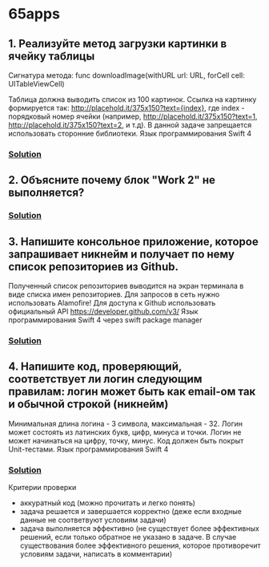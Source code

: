 # 65apps

## 1. Реализуйте метод загрузки картинки в ячейку таблицы
Сигнатура метода: func downloadImage(withURL url: URL, forCell cell: UITableViewCell) 

Таблица должна выводить список из 100 картинок. Ссылка на картинку формируется так: http://placehold.it/375x150?text={index}, где index - порядковый номер ячейки (например, http://placehold.it/375x150?text=1, http://placehold.it/375x150?text=2, и т.д). В данной задаче запрещается использовать сторонние библиотеки. Язык программирования Swift 4

### [Solution](https://github.com/xamelon/65apps/tree/master/task1)

## 2. Объясните почему блок "Work 2" не выполняется?

### [Solution](https://github.com/xamelon/65apps/tree/master/task2)

## 3. Напишите консольное приложение, которое запрашивает никнейм и получает по нему список репозиториев из Github.

Полученный список репозиториев выводится на экран терминала в виде списка имен репозиториев. Для запросов в сеть нужно использовать Alamofire! Для доступа к Github использовать официальный API https://developer.github.com/v3/ Язык программирования Swift 4 через swift package manager

### [Solution](https://github.com/xamelon/65apps/tree/master/task3)

## 4. Напишите код, проверяющий, соответствует ли логин следующим правилам: логин может быть как email-ом так и обычной строкой (никнейм)

Минимальная длина логина - 3 символа, максимальная - 32. Логин может состоять из латинских букв, цифр, минуса и точки. Логин не может начинаться на цифру, точку, минус. Код должен быть покрыт Unit-тестами. Язык программирования Swift 4

### [Solution](https://github.com/xamelon/65apps/tree/master/task4)

Критерии проверки 
- аккуратный код (можно прочитать и легко понять) 
- задача решается и завершается корректно (деже если входные данные не соответвуют условиям задачи) 
- задача выполняется эффективно (не существует более эффективных решений, если только обратное не указано в задаче. В случае существования более эффективного решения, которое противоречит условиям задачи, написать в комментарии)
